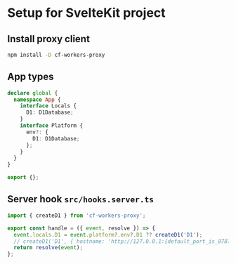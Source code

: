 # Setup for SvelteKit project

## Install proxy client

```sh
npm install -D cf-workers-proxy
```

## App types

```ts
declare global {
  namespace App {
    interface Locals {
      D1: D1Database;
    }
    interface Platform {
      env?: {
        D1: D1Database;
      };
    }
  }
}

export {};
```

## Server hook `src/hooks.server.ts`

```ts
import { createD1 } from 'cf-workers-proxy';

export const handle = ({ event, resolve }) => {
  event.locals.D1 = event.platform?.env?.D1 ?? createD1('D1');
  // createD1('D1', { hostname: 'http://127.0.0.1:{default_port_is_8787}' });
  return resolve(event);
};
```

